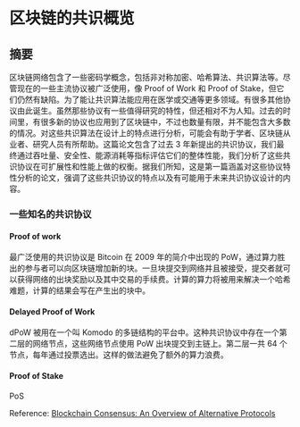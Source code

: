# 区块链的共识概览

## 摘要

区块链网络包含了一些密码学概念，包括非对称加密、哈希算法、共识算法等。尽管现在的一些主流协议被广泛使用，像 Proof of Work 和 Proof of Stake，但它们仍然有缺陷。为了能让共识算法能应用在医学或交通等更多领域。有很多其他协议由此诞生。虽然那些协议有一些值得研究的特性，但还相对不为人知。过去的时间里，有很多新的协议也应用到了区块链中，不过也数量有限，并不能包含大多数的情况。对这些共识算法在设计上的特点进行分析，可能会有助于学者、区块链从业者、研究人员有所帮助。这篇论文包含了过去 3 年新提出的共识协议，我们最终通过吞吐量、安全性、能源消耗等指标评估它们的整体性能，我们分析了这些共识协议在可扩展性和性能上做的权衡。据我们所知，这是第一篇涵盖对这些协议特性分析的论文，强调了这些共识协议的特点以及有可能用于未来共识协议设计的内容。

### 一些知名的共识协议

#### Proof of work

最广泛使用的共识协议是 Bitcoin 在 2009 年的简介中出现的 PoW，通过算力胜出的参与者可以向区块链增加新的块。一旦块提交到网络并且被接受，提交者就可以获得网络的出块奖励以及其中交易的手续费。计算的算力将被用来解决一个哈希难题，计算的结果会写在产生出的块中。

#### Delayed Proof of Work

dPoW 被用在一个叫 Komodo 的多链结构的平台中。这种共识协议中存在一个第二层的网络节点，这些网络节点使用 PoW 出块提交到主链上。第二层一共 64 个节点，每年通过投票选出。这样的做法避免了额外的算力浪费。

#### Proof of Stake

PoS

Reference: [Blockchain Consensus: An Overview of Alternative Protocols](https://www.mdpi.com/2073-8994/13/8/1363)

